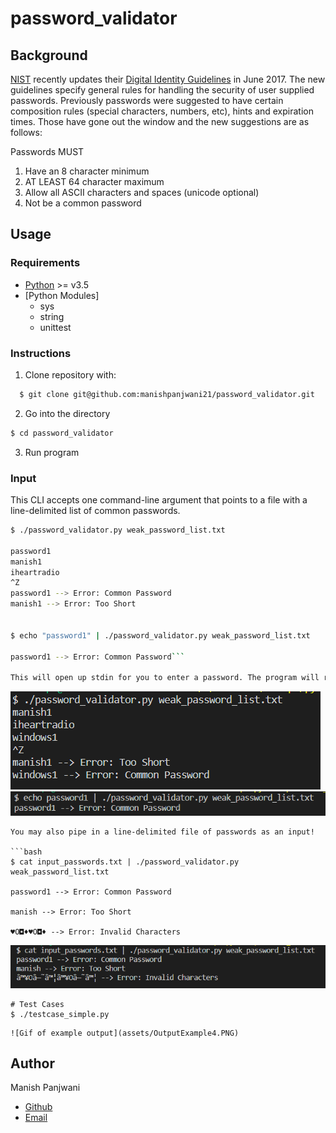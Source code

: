 # password_validator

## Background

[NIST](https://www.nist.gov/) recently updates their [Digital Identity Guidelines](https://pages.nist.gov/800-63-3/) in June 2017.
The new guidelines specify general rules for handling the security of user supplied passwords.
Previously passwords were suggested to have certain composition rules (special characters, numbers, etc), hints and expiration times.
Those have gone out the window and the new suggestions are as follows:

Passwords MUST

1. Have an 8 character minimum 
2. AT LEAST 64 character maximum
2. Allow all ASCII characters and spaces (unicode optional)
4. Not be a common password

## Usage
### Requirements
 - [Python](https://www.python.org/downloads/) >= v3.5
 - [Python Modules]
	- sys
	- string
	- unittest

 

### Instructions
1) Clone repository with:
  ```bash
    $ git clone git@github.com:manishpanjwani21/password_validator.git
  ```

2) Go into the directory
  ```bash 
  $ cd password_validator
  ```

3) Run program

### Input
This CLI accepts one command-line argument that points to a file with a line-delimited list of common passwords. 

```bash
$ ./password_validator.py weak_password_list.txt

password1
manish1
iheartradio
^Z
password1 --> Error: Common Password
manish1 --> Error: Too Short


$ echo "password1" | ./password_validator.py weak_password_list.txt

password1 --> Error: Common Password```

This will open up stdin for you to enter a password. The program will return nothing if the password succeeds (in non-verbose mode!). It will return all errors for a given password if it has any based on the NIST standards. See below:
```
![Gif of example output](assets/OutputExample3.PNG)
![Gif of example output](assets/OutputExample2.PNG)
```
You may also pipe in a line-delimited file of passwords as an input!

```bash
$ cat input_passwords.txt | ./password_validator.py weak_password_list.txt

password1 --> Error: Common Password

manish --> Error: Too Short

♥O◘♦♥O◘♦ --> Error: Invalid Characters

```

![Gif of example output](assets/OutputExample1.PNG)

```
# Test Cases
$ ./testcase_simple.py
```

```
![Gif of example output](assets/OutputExample4.PNG)
```

## Author
Manish Panjwani
- [Github](https://github.com/manishpanjwani21)
- [Email](mailto:manishpanjwani21@gmail.com)

